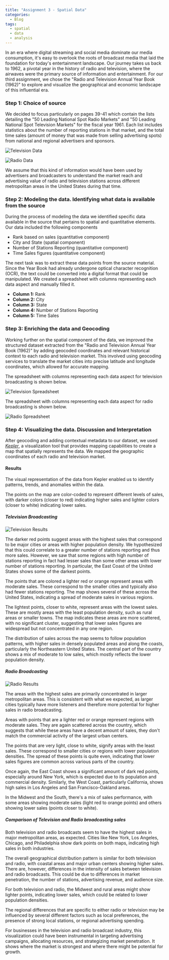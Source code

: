 ```yaml
---
title: "Assignment 3 - Spatial Data"
categories:
  - Blog
tags:
  - spatial
  - data
  - analysis
---
```


In an era where digital streaming and social media dominate our media consumption, it's easy to overlook the roots of broadcast media that laid the foundation for today's entertainment landscape. Our journey takes us back to 1962, a pivotal year in the history of radio and television, where the airwaves were the primary source of information and entertainment. For our third assignment, we chose the "Radio and Television Annual Year Book (1962)" to explore and visualize the geographical and economic landscape of this influential era.

### Step 1: Choice of source
We decided to focus particularly on pages 39-41 which contain the lists detailing the "50 Leading National Spot Radio Markets" and "50 Leading National Spot Television Markets" for the fiscal year 1961. Each list includes statistics about the number of reporting stations in that market, and the total time sales (amount of money that was made from selling advertising spots) from national and regional advertisers and sponsors.

![Television Data](/assets/images/tv-1.png)

![Radio Data](/assets/images/radio-1.png)

We assume that this kind of information would have been used by advertisers and broadcasters to understand the market reach and advertising value of radio and television stations across different metropolitan areas in the United States during that time.

### Step 2: Modeling the data. Identifying what data is available from the source

During the process of modeling the data we identified specific data available in the source that pertains to spatial and quantitative elements. Our data included the following components

- Rank based on sales (quantitative component)
- City and State (spatial component)
- Number of Stations Reporting (quantitative component)
- Time Sales figures (quantitative component)

The next task was to extract these data points from the source material. Since the Year Book had already undergone optical character recognition (OCR), the text could be converted into a digital format that could be manipulated. We created a spreadsheet with columns representing each data aspect and manually filled it.

- **Column 1:** Rank
- **Column 2:** City
- **Column 3:** State
- **Column 4:** Number of Stations Reporting
- **Column 5:** Time Sales

### Step 3: Enriching the data and Geocoding

Working further on the spatial component of the data, we improved the structured dataset extracted from the "Radio and Television Annual Year Book (1962)" by adding geocoded coordinates and relevant historical context to each radio and television market. This involved using geocoding services to translate the market cities into precise latitude and longitude coordinates, which allowed for accurate mapping.

The spreadsheet with columns representing each data aspect for television broadcasting is shown below.

![Television Spreadsheet](/assets/images/tv-2.png)

The spreadsheet with columns representing each data aspect for radio broadcasting is shown below.

![Radio Spreadsheet](/assets/images/radio-2.png)

### Step 4: Visualizing the data. Discussion and Interpretation

After geocoding and adding contextual metadata to our dataset, we used [*Kepler*](https://kepler.gl/), a visualization tool that provides mapping capabilities to create a map that spatially represents the data. We mapped the geographic coordinates of each radio and television market.

#### Results
The visual representation of the data from Kepler enabled us to identify patterns, trends, and anomalies within the data. 

The points on the map are color-coded to represent different levels of sales, with darker colors (closer to red) indicating higher sales and lighter colors (closer to white) indicating lower sales.

##### Television Broadcasting
![Television Results](/assets/images/tv-3.png)

The darker red points suggest areas with the highest sales that correspond to be major cities or areas with higher population density. We hypothesized that this could correlate to a greater number of stations reporting and thus more sales. However, we saw that some regions with high number of stations reporting in fact had lesser sales than some other areas with lower number of stations reporting. In particular, the East Coast of the United States shows some of the darkest points.

The points that are colored a lighter red or orange represent areas with moderate sales. These correspond to the smaller cities and typically also had fewer stations reporting. The map shows several of these across the United States, indicating a spread of moderate sales in various regions.

The lightest points, closer to white, represent areas with the lowest sales. These are mostly areas with the least population density, such as rural areas or smaller towns. The map indicates these areas are more scattered, with no significant cluster, suggesting that lower sales figures are widespread but not concentrated in any one region.

The distribution of sales across the map seems to follow population patterns, with higher sales in densely populated areas and along the coasts, particularly the Northeastern United States. The central part of the country shows a mix of moderate to low sales, which mostly reflects the lower population density.

##### Radio Broadcasting
![Radio Results](/assets/images/radio-3.png)

The areas with the highest sales are primarily concentrated in larger metropolitan areas. This is consistent with what we expected, as larger cities typically have more listeners and therefore more potential for higher sales in radio broadcasting.

Areas with points that are a lighter red or orange represent regions with moderate sales. They are again scattered across the country, which suggests that while these areas have a decent amount of sales, they don't match the commercial activity of the largest urban centers.

The points that are very light, close to white, signify areas with the least sales. These correspond to smaller cities or regions with lower population densities. The spread of these points is quite even, indicating that lower sales figures are common across various parts of the country.

Once again, the East Coast shows a significant amount of dark red points, especially around New York, which is expected due to its population and commercial density. Similarly, the West Coast, particularly California, shows high sales in Los Angeles and San Francisco-Oakland areas.

In the Midwest and the South, there's a mix of sales performance, with some areas showing moderate sales (light red to orange points) and others showing lower sales (points closer to white).

##### Comparison of Television and Radio broadcasting sales
Both television and radio broadcasts seem to have the highest sales in major metropolitan areas, as expected. Cities like New York, Los Angeles, Chicago, and Philadelphia show dark points on both maps, indicating high sales in both industries.

The overall geographical distribution pattern is similar for both television and radio, with coastal areas and major urban centers showing higher sales. There are, however, differences in the intensity of sales between television and radio broadcasts. This could be due to differences in market penetration, the number of stations, advertising revenue, and audience size.

For both television and radio, the Midwest and rural areas might show lighter points, indicating lower sales, which could be related to lower population densities.

The regional differences that are specific to either radio or television may be influenced by several different factors such as local preferences, the presence of strong local stations, or regional advertising spending.

For businesses in the television and radio broadcast industry, this visualization could have been instrumental in targeting advertising campaigns, allocating resources, and strategizing market penetration. It shows where the market is strongest and where there might be potential for growth.


